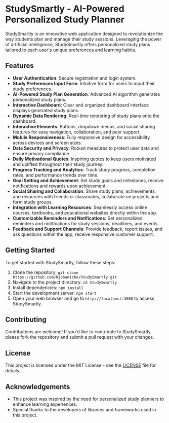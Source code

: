 # StudySmartly - AI-Powered Personalized Study Planner

StudySmartly is an innovative web application designed to revolutionize the way students plan and manage their study sessions. Leveraging the power of artificial intelligence, StudySmartly offers personalized study plans tailored to each user's unique preferences and learning habits.

## Features

- **User Authentication**: Secure registration and login system.
- **Study Preferences Input Form**: Intuitive form for users to input their study preferences.
- **AI-Powered Study Plan Generation**: Advanced AI algorithm generates personalized study plans.
- **Interactive Dashboard**: Clear and organized dashboard interface displays generated study plans.
- **Dynamic Data Rendering**: Real-time rendering of study plans onto the dashboard.
- **Interactive Elements**: Buttons, dropdown menus, and social sharing features for easy navigation, collaboration, and peer support.
- **Mobile Responsiveness**: Fully responsive design for accessibility across devices and screen sizes.
- **Data Security and Privacy**: Robust measures to protect user data and ensure privacy compliance.
- **Daily Motivational Quotes**: Inspiring quotes to keep users motivated and uplifted throughout their study journey.
- **Progress Tracking and Analytics**: Track study progress, completion rates, and performance trends over time.
- **Goal Setting and Achievement**: Set study goals and milestones, receive notifications and rewards upon achievement.
- **Social Sharing and Collaboration**: Share study plans, achievements, and resources with friends or classmates, collaborate on projects and form study groups.
- **Integration with Learning Resources**: Seamlessly access online courses, textbooks, and educational websites directly within the app.
- **Customizable Reminders and Notifications**: Set personalized reminders and notifications for study sessions, deadlines, and events.
- **Feedback and Support Channels**: Provide feedback, report issues, and ask questions within the app, receive responsive customer support.

## Getting Started

To get started with StudySmartly, follow these steps:

1. Clone the repository: `git clone https://github.com/Ojobamiche/StudySmartly.git`
2. Navigate to the project directory: `cd StudySmartly`
3. Install dependencies: `npm install`
4. Start the development server: `npm start`
5. Open your web browser and go to `http://localhost:3000` to access StudySmartly.

## Contributing

Contributions are welcome! If you'd like to contribute to StudySmartly, please fork the repository and submit a pull request with your changes.

## License

This project is licensed under the MIT License - see the [LICENSE](LICENSE) file for details.

## Acknowledgements

- This project was inspired by the need for personalized study planners to enhance learning experiences.
- Special thanks to the developers of libraries and frameworks used in this project.

